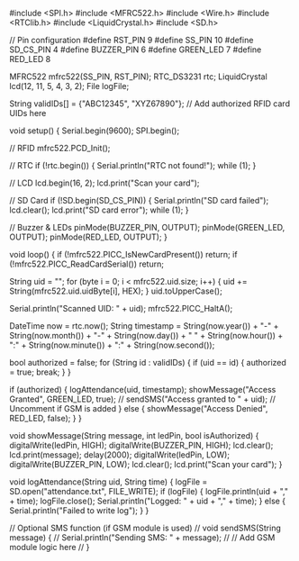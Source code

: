 #include <SPI.h>
#include <MFRC522.h>
#include <Wire.h>
#include <RTClib.h>
#include <LiquidCrystal.h>
#include <SD.h>

// Pin configuration
#define RST_PIN         9
#define SS_PIN          10
#define SD_CS_PIN       4
#define BUZZER_PIN      6
#define GREEN_LED       7
#define RED_LED         8

MFRC522 mfrc522(SS_PIN, RST_PIN);
RTC_DS3231 rtc;
LiquidCrystal lcd(12, 11, 5, 4, 3, 2);
File logFile;

String validIDs[] = {"ABC12345", "XYZ67890"};  // Add authorized RFID card UIDs here

void setup() {
  Serial.begin(9600);
  SPI.begin();

  // RFID
  mfrc522.PCD_Init();
  
  // RTC
  if (!rtc.begin()) {
    Serial.println("RTC not found!");
    while (1);
  }

  // LCD
  lcd.begin(16, 2);
  lcd.print("Scan your card");

  // SD Card
  if (!SD.begin(SD_CS_PIN)) {
    Serial.println("SD card failed");
    lcd.clear();
    lcd.print("SD card error");
    while (1);
  }

  // Buzzer & LEDs
  pinMode(BUZZER_PIN, OUTPUT);
  pinMode(GREEN_LED, OUTPUT);
  pinMode(RED_LED, OUTPUT);
}

void loop() {
  if (!mfrc522.PICC_IsNewCardPresent()) return;
  if (!mfrc522.PICC_ReadCardSerial()) return;

  String uid = "";
  for (byte i = 0; i < mfrc522.uid.size; i++) {
    uid += String(mfrc522.uid.uidByte[i], HEX);
  }
  uid.toUpperCase();

  Serial.println("Scanned UID: " + uid);
  mfrc522.PICC_HaltA();

  DateTime now = rtc.now();
  String timestamp = String(now.year()) + "-" + String(now.month()) + "-" + String(now.day()) +
                     " " + String(now.hour()) + ":" + String(now.minute()) + ":" + String(now.second());

  bool authorized = false;
  for (String id : validIDs) {
    if (uid == id) {
      authorized = true;
      break;
    }
  }

  if (authorized) {
    logAttendance(uid, timestamp);
    showMessage("Access Granted", GREEN_LED, true);
    // sendSMS("Access granted to " + uid); // Uncomment if GSM is added
  } else {
    showMessage("Access Denied", RED_LED, false);
  }
}

void showMessage(String message, int ledPin, bool isAuthorized) {
  digitalWrite(ledPin, HIGH);
  digitalWrite(BUZZER_PIN, HIGH);
  lcd.clear();
  lcd.print(message);
  delay(2000);
  digitalWrite(ledPin, LOW);
  digitalWrite(BUZZER_PIN, LOW);
  lcd.clear();
  lcd.print("Scan your card");
}

void logAttendance(String uid, String time) {
  logFile = SD.open("attendance.txt", FILE_WRITE);
  if (logFile) {
    logFile.println(uid + "," + time);
    logFile.close();
    Serial.println("Logged: " + uid + "," + time);
  } else {
    Serial.println("Failed to write log");
  }
}

// Optional SMS function (if GSM module is used)
// void sendSMS(String message) {
//   Serial.println("Sending SMS: " + message);
//   // Add GSM module logic here
// }
